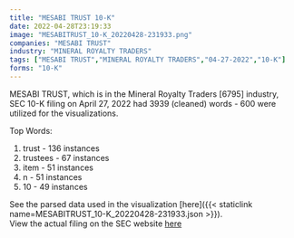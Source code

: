 ```yaml
---
title: "MESABI TRUST 10-K"
date: 2022-04-28T23:19:33
image: "MESABITRUST_10-K_20220428-231933.png"
companies: "MESABI TRUST"
industry: "MINERAL ROYALTY TRADERS"
tags: ["MESABI TRUST","MINERAL ROYALTY TRADERS","04-27-2022","10-K"]
forms: "10-K"
---
```

MESABI TRUST, which is in the Mineral Royalty Traders [6795] industry, SEC 10-K filing on April 27, 2022 had 3939 (cleaned) words - 600 were utilized for the visualizations.

Top Words:
1. trust - 136 instances
2. trustees - 67 instances
3. item - 51 instances
4. n - 51 instances
5. 10 - 49 instances


See the parsed data used in the visualization [here]({{< staticlink name=MESABITRUST_10-K_20220428-231933.json >}}).  
View the actual filing on the SEC website [here](https://www.sec.gov/Archives/edgar/data/65172/0001558370-22-006127.txt)